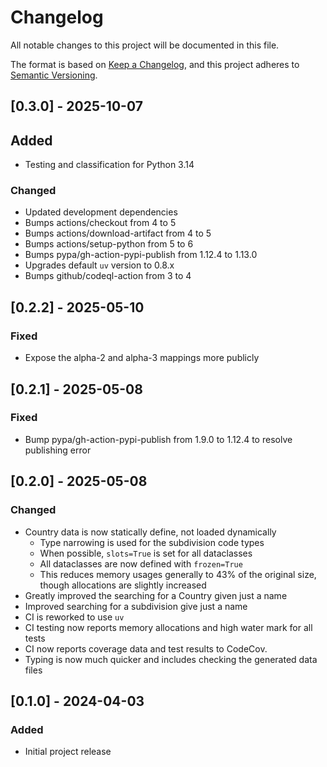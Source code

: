 # Changelog

All notable changes to this project will be documented in this file.

The format is based on [Keep a Changelog](https://keepachangelog.com/en/1.1.0/),
and this project adheres to [Semantic Versioning](https://semver.org/spec/v2.0.0.html).

## [0.3.0] - 2025-10-07

## Added

- Testing and classification for Python 3.14

### Changed

- Updated development dependencies
- Bumps actions/checkout from 4 to 5
- Bumps actions/download-artifact from 4 to 5
- Bumps actions/setup-python from 5 to 6
- Bumps pypa/gh-action-pypi-publish from 1.12.4 to 1.13.0
- Upgrades default `uv` version to 0.8.x
- Bumps github/codeql-action from 3 to 4

## [0.2.2] - 2025-05-10

### Fixed

- Expose the alpha-2 and alpha-3 mappings more publicly

## [0.2.1] - 2025-05-08

### Fixed

- Bump pypa/gh-action-pypi-publish from 1.9.0 to 1.12.4 to resolve publishing error

## [0.2.0] - 2025-05-08

### Changed

- Country data is now statically define, not loaded dynamically
  - Type narrowing is used for the subdivision code types
  - When possible, `slots=True` is set for all dataclasses
  - All dataclasses are now defined with `frozen=True`
  - This reduces memory usages generally to 43% of the original size, though allocations are slightly increased
- Greatly improved the searching for a Country given just a name
- Improved searching for a subdivision give just a name
- CI is reworked to use `uv`
- CI testing now reports memory allocations and high water mark for all tests
- CI now reports coverage data and test results to CodeCov.
- Typing is now much quicker and includes checking the generated data files

## [0.1.0] - 2024-04-03

### Added

- Initial project release
